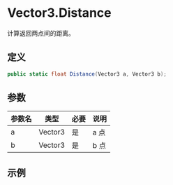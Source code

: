 # Vector3.Distance

计算返回两点间的距离。

## 定义

```csharp
public static float Distance(Vector3 a, Vector3 b);
```

## 参数

| 参数名 | 类型    | 必要 | 说明 |
| ------ | ------- | ---- | ---- |
| a      | Vector3 | 是   | a 点 |
| b      | Vector3 | 是   | b 点 |

## 示例

```csharp
```

